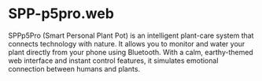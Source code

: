 # SPP-p5pro.web
SPPp5Pro (Smart Personal Plant Pot) is an intelligent plant-care system that connects technology with nature. It allows you to monitor and water your plant directly from your phone using Bluetooth. With a calm, earthy-themed web interface and instant control features, it simulates emotional connection between humans and plants.
